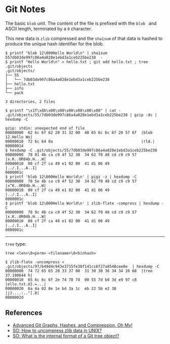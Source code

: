Git Notes
===

The basic `blob` unit.
The content of the file is prefixed with the `blob `
and ASCII length, terminated by a `0` character.

This new data is `zlib` compressed and the `sha1sum` of
that data is hashed to produce the unique hash identifier
for the blob.

```
$ printf "blob 12\000Hello World\n" | sha1sum
557db03de997c86a4a028e1ebd3a1ceb225be238  -
$ printf "Hello World\n" > hello.txt ; git add hello.txt ; tree .git/objects
.git/objects/
├── 55
│   └── 7db03de997c86a4a028e1ebd3a1ceb225be238
├── hello.txt
├── info
└── pack

3 directories, 2 files

$ printf "\x1f\x8b\x08\x00\x00\x00\x00\x00" | cat - .git/objects/55/7db03de997c86a4a028e1ebd3a1ceb225be238 | gzip -dc | hexdump -C

gzip: stdin: unexpected end of file
00000000  62 6c 6f 62 20 31 32 00  48 65 6c 6c 6f 20 57 6f  |blob 12.Hello Wo|
00000010  72 6c 64 0a                                       |rld.|
00000014
$ hexdump -C .git/objects/55/7db03de997c86a4a028e1ebd3a1ceb225be238 
00000000  78 01 4b ca c9 4f 52 30  34 62 f0 48 cd c9 c9 57  |x.K..OR04b.H...W|
00000010  08 cf 2f ca 49 e1 02 00  41 d1 06 49              |../.I...A..I|
0000001c
$ printf 'blob 12\000Hello World\n' | pigz -z | hexdump -C
00000000  78 5e 4b ca c9 4f 52 30  34 62 f0 48 cd c9 c9 57  |x^K..OR04b.H...W|
00000010  08 cf 2f ca 49 e1 02 00  41 d1 06 49              |../.I...A..I|
0000001c
$ printf 'blob 12\000Hello World\n' | zlib-flate -compress | hexdump -C
00000000  78 9c 4b ca c9 4f 52 30  34 62 f0 48 cd c9 c9 57  |x.K..OR04b.H...W|
00000010  08 cf 2f ca 49 e1 02 00  41 d1 06 49              |../.I...A..I|
0000001c
```

---

`tree` type:

`tree <len>\0<perm> <filename>\0<binhash>`

```
$ zlib-flate -uncompress < .git/objects/97/b49d4c943e3715fe30f141cc6f27a8548cee0e  | hexdump -C
00000000  74 72 65 65 20 33 37 00  31 30 30 36 34 34 20 68  |tree 37.100644 h|
00000010  65 6c 6c 6f 2e 74 78 74  00 55 7d b0 3d e9 97 c8  |ello.txt.U}.=...|
00000020  6a 4a 02 8e 1e bd 3a 1c  eb 22 5b e2 38           |jJ....:.."[.8|
0000002d
```


References
---

* [Advanced Git Graphs, Hashes, and Compression, Oh My!](https://www.youtube.com/watch?v=ig5E8CcdM9g)
* [SO: How to uncompress zlib data in UNIX?](https://unix.stackexchange.com/questions/22834/how-to-uncompress-zlib-data-in-unix/49066#49066)
* [SO: What is the internal format of a Git tree object?](https://stackoverflow.com/questions/14790681/what-is-the-internal-format-of-a-git-tree-object)
